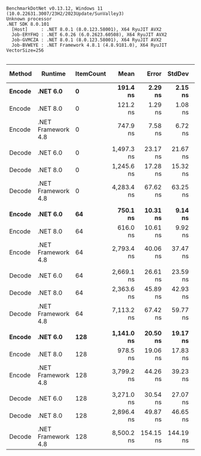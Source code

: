```

BenchmarkDotNet v0.13.12, Windows 11 (10.0.22631.3007/23H2/2023Update/SunValley3)
Unknown processor
.NET SDK 8.0.101
  [Host]     : .NET 8.0.1 (8.0.123.58001), X64 RyuJIT AVX2
  Job-ERYFHQ : .NET 6.0.26 (6.0.2623.60508), X64 RyuJIT AVX2
  Job-GVMCZA : .NET 8.0.1 (8.0.123.58001), X64 RyuJIT AVX2
  Job-BVWEYE : .NET Framework 4.8.1 (4.8.9181.0), X64 RyuJIT VectorSize=256


```
| Method | Runtime            | ItemCount | Mean       | Error     | StdDev    | Ratio        | RatioSD | Allocated | Alloc Ratio |
|------- |------------------- |---------- |-----------:|----------:|----------:|-------------:|--------:|----------:|------------:|
| **Encode** | **.NET 6.0**           | **0**         |   **191.4 ns** |   **2.29 ns** |   **2.15 ns** | **3.91x faster** |   **0.05x** |      **40 B** |  **1.00x more** |
| Encode | .NET 8.0           | 0         |   121.2 ns |   1.29 ns |   1.08 ns | 6.17x faster |   0.08x |      40 B |  1.00x more |
| Encode | .NET Framework 4.8 | 0         |   747.9 ns |   7.58 ns |   6.72 ns |     baseline |         |      40 B |             |
|        |                    |           |            |           |           |              |         |           |             |
| Decode | .NET 6.0           | 0         | 1,497.3 ns |  23.17 ns |  21.67 ns | 2.86x faster |   0.04x |     560 B |  1.00x less |
| Decode | .NET 8.0           | 0         | 1,245.6 ns |  17.28 ns |  15.32 ns | 3.44x faster |   0.07x |     560 B |  1.00x less |
| Decode | .NET Framework 4.8 | 0         | 4,283.4 ns |  67.62 ns |  63.25 ns |     baseline |         |     562 B |             |
|        |                    |           |            |           |           |              |         |           |             |
| **Encode** | **.NET 6.0**           | **64**        |   **750.1 ns** |  **10.31 ns** |   **9.14 ns** | **3.72x faster** |   **0.07x** |      **40 B** |  **1.00x more** |
| Encode | .NET 8.0           | 64        |   616.0 ns |  10.61 ns |   9.92 ns | 4.54x faster |   0.10x |      40 B |  1.00x more |
| Encode | .NET Framework 4.8 | 64        | 2,793.4 ns |  40.06 ns |  37.47 ns |     baseline |         |      40 B |             |
|        |                    |           |            |           |           |              |         |           |             |
| Decode | .NET 6.0           | 64        | 2,669.1 ns |  26.61 ns |  23.59 ns | 2.67x faster |   0.03x |    7704 B |  1.01x less |
| Decode | .NET 8.0           | 64        | 2,363.6 ns |  45.89 ns |  42.93 ns | 3.01x faster |   0.07x |    7704 B |  1.01x less |
| Decode | .NET Framework 4.8 | 64        | 7,113.2 ns |  67.42 ns |  59.77 ns |     baseline |         |    7751 B |             |
|        |                    |           |            |           |           |              |         |           |             |
| **Encode** | **.NET 6.0**           | **128**       | **1,141.0 ns** |  **20.50 ns** |  **19.17 ns** | **3.33x faster** |   **0.07x** |      **40 B** |  **1.00x more** |
| Encode | .NET 8.0           | 128       |   978.5 ns |  19.06 ns |  17.83 ns | 3.89x faster |   0.10x |      40 B |  1.00x more |
| Encode | .NET Framework 4.8 | 128       | 3,799.2 ns |  44.26 ns |  39.23 ns |     baseline |         |      40 B |             |
|        |                    |           |            |           |           |              |         |           |             |
| Decode | .NET 6.0           | 128       | 3,271.0 ns |  30.54 ns |  27.07 ns | 2.60x faster |   0.05x |    9952 B |  1.01x less |
| Decode | .NET 8.0           | 128       | 2,896.4 ns |  49.87 ns |  46.65 ns | 2.94x faster |   0.06x |    9952 B |  1.01x less |
| Decode | .NET Framework 4.8 | 128       | 8,500.2 ns | 154.15 ns | 144.19 ns |     baseline |         |   10006 B |             |

